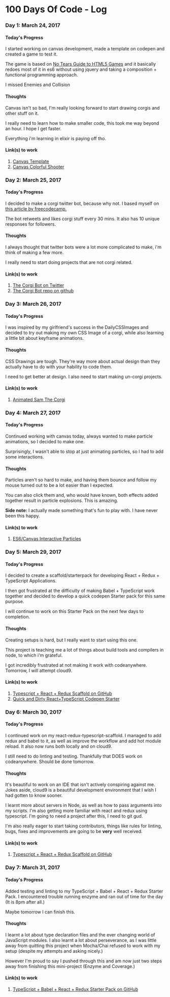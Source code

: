 # 100 Days Of Code - Log

### Day 1: March 24, 2017 

#### Today's Progress
I started working on canvas development, made a template on codepen and created a game to test it.

The game is based on [No Tears Guide to HTML5 Games](https://www.html5rocks.com/en/tutorials/canvas/notearsgame/) and it basically 
redoes most of it in es6 without using jquery and taking a composition + functional programming approach.

I missed Enemies and Collision

#### Thoughts
Canvas isn't so bad, I'm really looking forward to start drawing corgis and other stuff on it.

I really need to learn how to make smaller code, this took me way beyond an hour. I hope I get faster.

Everything i'm learning in elixir is paying off tho.


#### Link(s) to work 
1. [Canvas Template](http://codepen.io/orliph/pen/qrKYze?editors=0010)
2. [Canvas Colorful Shooter](http://codepen.io/orliph/pen/VpddOW)

### Day 2: March 25, 2017 

#### Today's Progress
I decided to make a corgi twitter bot, because why not. I based myself on [this article by freecodecamp.](https://medium.freecodecamp.com/easily-set-up-your-own-twitter-bot-4aeed5e61f7f#.fxei87o1t)

The bot retweets and likes corgi stuff every 30 mins. It also has 10 unique responses for followers.

#### Thoughts
I always thought that twitter bots were a lot more complicated to make, i'm think of making a few more.

I really need to start doing projects that are not corgi related.


#### Link(s) to work 
1. [The Corgi Bot on Twitter](https://twitter.com/AboutCorgis)
2. [The Corgi Bot repo on github](https://github.com/orlando-paredes-hamsho/corgi-bot)

### Day 3: March 26, 2017 

#### Today's Progress
I was inspired by my girlfriend's success in the DailyCSSImages and decided to try out making my own CSS Image of a corgi, while also learning a little bit about keyframe animations.

#### Thoughts
CSS Drawings are tough. They're way more about actual design than they actually have to do with your hability to code them.

I need to get better at design. I also need to start making un-corgi projects.


#### Link(s) to work 
1. [Animated Sam The Corgi](http://codepen.io/orliph/pen/PpBQNb)

### Day 4: March 27, 2017 

#### Today's Progress
Continued working with canvas today, always wanted to make particle animations, so I decided to make one.

Surprisingly, I wasn't able to stop at just animating particles, so I had to add some interactions.

#### Thoughts
Particles aren't so hard to make, and having them bounce and follow my mouse turned out to be a lot easier than I expected.

You can also click them and, who would have known, both effects added together result in particle explosions. This is amazing.

**Side note:** I actually made something that's fun to play with. I have never been this happy.

#### Link(s) to work 
1. [ES6/Canvas Interactive Particles](http://codepen.io/orliph/pen/RpYpbB?editors=0010)

### Day 5: March 29, 2017 

#### Today's Progress
I decided to create a scaffold/starterpack for developing React + Redux + TypeScript Applications.

I then got frustrated at the difficulty of making Babel + TypeScript work together and decided to develop a quick codepen
Starter pack for this same purpose.

I will continue to work on this Starter Pack on the next few days to completion.

#### Thoughts
Creating setups is hard, but I really want to start using this one. 

This project is teaching me a lot of things about build tools and compilers in node, to which i'm grateful.

I got incredibly frustrated at not making it work with codeanywhere. Tomorrow, I will attempt cloud9.

#### Link(s) to work 
1. [Typescript + React + Redux Scaffold on GitHub](https://github.com/orlando-paredes-hamsho/typescript-react-redux-scaffold)
2. [Quick and Dirty React+TypeScript Codepen Starter](http://codepen.io/orliph/pen/xqQOeZ)

### Day 6: March 30, 2017 

#### Today's Progress
I continued work on my react-redux-typescript-scaffold. I managed to add redux and babel to it, as well as improve the workflow and add hot module reload. It also now runs both locally and on cloud9.

I still need to do linting and testing. Thankfully that DOES work on codeanywhere. Should be done tomorrow.

#### Thoughts
It's beautiful to work on an IDE that isn't actively conspiring against me. Jokes aside, cloud9 is a beautiful development environment that I wish I had gotten to know sooner.

I learnt more about servers in Node, as well as how to pass arguments into my scripts. I'm also getting more familiar with react and redux using typescript. I'm going to need a project after this, I need to git gud.

I'm also really eager to start taking contributors, things like rules for linting, bugs, fixes and improvements are going to be **very** well received.

#### Link(s) to work 
1. [Typescript + React + Redux Scaffold on GitHub](https://github.com/orlando-paredes-hamsho/typescript-react-redux-scaffold)

### Day 7: March 31, 2017 

#### Today's Progress
Added testing and linting to my TypeScript + Babel + React + Redux Starter Pack. I encountered trouble running enzyme and ran out of time for the day (It is 8pm after all.)

Maybe tomorrow I can finish this.

#### Thoughts
I learnt a lot about type declaration files and the ever changing world of JavaScript modules. I also learnt a lot about perseverance, as I was little away from quitting this project when Mocha/Chai refused to work with my setup (despite my attempts and asking nicely.)

However I'm proud to say I pushed through this and am now just two steps away from finishing this mini-project (Enzyme and Coverage.)

#### Link(s) to work 
1. [TypeScript + Babel + React + Redux Starter Pack on GitHub](https://github.com/orlando-paredes-hamsho/typescript-react-redux-starter)
